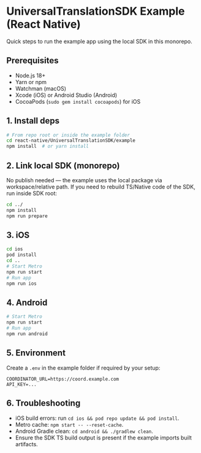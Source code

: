 # UniversalTranslationSDK Example (React Native)

Quick steps to run the example app using the local SDK in this monorepo.

## Prerequisites
- Node.js 18+
- Yarn or npm
- Watchman (macOS)
- Xcode (iOS) or Android Studio (Android)
- CocoaPods (`sudo gem install cocoapods`) for iOS

## 1. Install deps
```bash
# From repo root or inside the example folder
cd react-native/UniversalTranslationSDK/example
npm install  # or yarn install
```

## 2. Link local SDK (monorepo)
No publish needed — the example uses the local package via workspace/relative path.
If you need to rebuild TS/Native code of the SDK, run inside SDK root:
```bash
cd ../
npm install
npm run prepare
```

## 3. iOS
```bash
cd ios
pod install
cd ..
# Start Metro
npm run start
# Run app
npm run ios
```

## 4. Android
```bash
# Start Metro
npm run start
# Run app
npm run android
```

## 5. Environment
Create a `.env` in the example folder if required by your setup:
```
COORDINATOR_URL=https://coord.example.com
API_KEY=...
```

## 6. Troubleshooting
- iOS build errors: run `cd ios && pod repo update && pod install`.
- Metro cache: `npm start -- --reset-cache`.
- Android Gradle clean: `cd android && ./gradlew clean`.
- Ensure the SDK TS build output is present if the example imports built artifacts.
